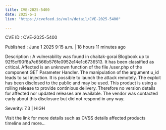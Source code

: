 ```yaml
---
title: CVE-2025-5400
date: 2025-6-1
lien: "https://cvefeed.io/vuln/detail/CVE-2025-5400"

---
```


CVE ID : CVE-2025-5400

Published :  June 1
2025
9:15 a.m. | 18 hours
11 minutes ago

Description : A vulnerability was found in chaitak-gorai Blogbook up to 92f5cf90f8a7e6566b576fe0952e14e1c6736513. It has been classified as critical. Affected is an unknown function of the file /user.php of the component GET Parameter Handler. The manipulation of the argument u_id leads to sql injection. It is possible to launch the attack remotely. The exploit has been disclosed to the public and may be used. This product is using a rolling release to provide continious delivery. Therefore
no version details for affected nor updated releases are available. The vendor was contacted early about this disclosure but did not respond in any way.

Severity: 7.3 | HIGH

Visit the link for more details
such as CVSS details
affected products
timeline
and more...
